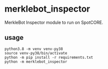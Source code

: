 # merklebot_inspector

MerkleBot Inspector module to run on SpotCORE.

## usage

```console
python3.8 -m venv venv-py38
source venv-py38/bin/activate
python -m pip install -r requirements.txt
python -m merklebot_inspector
```
